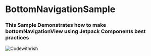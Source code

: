 # BottomNavigationSample
### This Sample Demonstrates how to make bottomNavigationView using Jetpack Components best practices


![Codewithrish](https://user-images.githubusercontent.com/13050303/182681243-af9edc22-052f-42a0-8662-607b64c5c0fc.jpg)
